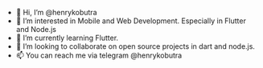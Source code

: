 - 👋 Hi, I’m @henrykobutra
- 👀 I’m interested in Mobile and Web Development. Especially in Flutter and Node.js
- 🌱 I’m currently learning Flutter.
- 💞️ I’m looking to collaborate on open source projects in dart and node.js.
- 📫 You can reach me via telegram @henrykobutra

